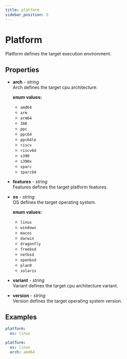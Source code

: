 ```yaml
---
title: platform
sidebar_position: 5
---
```


# Platform

Platform defines the target execution environment.

## Properties
<!-- properties / start -->
* __arch__ - _string_<br/>
  Arch defines the target cpu architecture.

  __enum values:__
  * `amd64`
  * `arm`
  * `arm64`
  * `386`
  * `ppc`
  * `ppc64`
  * `ppc64le`
  * `riscv`
  * `riscv64`
  * `s390`
  * `s390x`
  * `sparc`
  * `sparc64`

* __features__ - _string_<br/>
  Features defines the target platform features.

* __os__ - _string_<br/>
  OS defines the target operating system.

  __enum values:__
  * `linux`
  * `windows`
  * `macos`
  * `darwin`
  * `dragonfly`
  * `freebsd`
  * `netbsd`
  * `openbsd`
  * `plan9`
  * `solaris`

* __variant__ - _string_<br/>
  Variant defines the target cpu architecture variant.

* __version__ - _string_<br/>
  Version defines the target operating system version.

<!-- properties / end -->

## Examples

<!-- examples / start -->
```yaml {} showLineNumbers
platform:
  os: linux
```

```yaml {} showLineNumbers
platform:
  os: linux
  arch: amd64
```

<!-- examples / end -->

